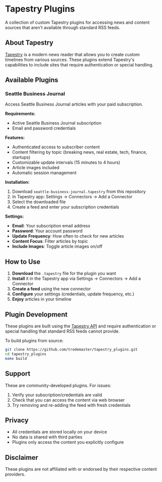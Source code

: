 # Tapestry Plugins

A collection of custom Tapestry plugins for accessing news and content sources that aren't available through standard RSS feeds.

## About Tapestry

[Tapestry](https://usetapestry.com/) is a modern news reader that allows you to create custom timelines from various sources. These plugins extend Tapestry's capabilities to include sites that require authentication or special handling.

## Available Plugins

### Seattle Business Journal

Access Seattle Business Journal articles with your paid subscription.

**Requirements:**
- Active Seattle Business Journal subscription
- Email and password credentials

**Features:**
- Authenticated access to subscriber content
- Content filtering by topic (breaking news, real estate, tech, finance, startups)
- Customizable update intervals (15 minutes to 4 hours)
- Article images included
- Automatic session management

**Installation:**
1. Download `seattle-business-journal.tapestry` from this repository
2. In Tapestry app: Settings → Connectors → Add a Connector
3. Select the downloaded file
4. Create a feed and enter your subscription credentials

**Settings:**
- **Email**: Your subscription email address
- **Password**: Your account password
- **Update Frequency**: How often to check for new articles
- **Content Focus**: Filter articles by topic
- **Include Images**: Toggle article images on/off

## How to Use

1. **Download** the `.tapestry` file for the plugin you want
2. **Install** it in the Tapestry app via Settings → Connectors → Add a Connector
3. **Create a feed** using the new connector
4. **Configure** your settings (credentials, update frequency, etc.)
5. **Enjoy** articles in your timeline

## Plugin Development

These plugins are built using the [Tapestry API](https://github.com/TheIconfactory/Tapestry) and require authentication or special handling that standard RSS feeds cannot provide.

To build plugins from source:
```bash
git clone https://github.com/trodemaster/tapestry_plugins.git
cd tapestry_plugins
make build
```

## Support

These are community-developed plugins. For issues:

1. Verify your subscription/credentials are valid
2. Check that you can access the content via web browser
3. Try removing and re-adding the feed with fresh credentials

## Privacy

- All credentials are stored locally on your device
- No data is shared with third parties
- Plugins only access the content you explicitly configure

## Disclaimer

These plugins are not affiliated with or endorsed by their respective content providers.

